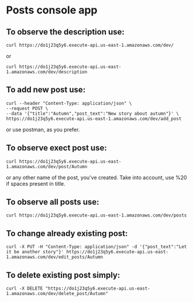 # Posts console app
## To observe the description use:
```
curl https://do1j23q5y6.execute-api.us-east-1.amazonaws.com/dev/
```
or 
```
curl https://do1j23q5y6.execute-api.us-east-1.amazonaws.com/dev/description
```

## To add new post use:
```
curl --header "Content-Type: application/json" \
--request POST \
--data '{"title":"Autumn","post_text":"New story about autumn"}' \
https://do1j23q5y6.execute-api.us-east-1.amazonaws.com/dev/add_post
```
or use postman, as you prefer.

## To observe exect post use:
```
curl https://do1j23q5y6.execute-api.us-east-1.amazonaws.com/dev/post/Autumn
```
or any other name of the post, you've created. Take into account, use %20 if spaces present in title.

## To observe all posts use:
```
curl https://do1j23q5y6.execute-api.us-east-1.amazonaws.com/dev/posts
```

## To change already existing post:
```
curl -X PUT -H "Content-Type: application/json" -d '{"post_text":"Let it be another story"}' https://do1j23q5y6.execute-api.us-east-1.amazonaws.com/dev/edit_posts/Autumn
```

## To delete existing post simply:
```
curl -X DELETE "https://do1j23q5y6.execute-api.us-east-1.amazonaws.com/dev/delete_post/Autumn"
```